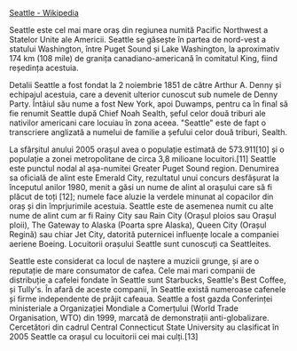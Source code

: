 [Seattle - Wikipedia](https://ro.wikipedia.org/wiki/Seattle)

Seattle este cel mai mare oraș din regiunea numită Pacific Northwest a Statelor Unite ale Americii. Seattle se găsește în partea de nord-vest a statului Washington, între Puget Sound și Lake Washington, la aproximativ 174 km (108 mile) de granița canadiano-americană în comitatul King, fiind reședința acestuia.

Detalii
Seattle a fost fondat la 2 noiembrie 1851 de către Arthur A. Denny și echipajul acestuia, care a devenit ulterior cunoscut sub numele de Denny Party. Întâiul său nume a fost New York, apoi Duwamps, pentru ca în final să fie renumit Seattle după Chief Noah Sealth, șeful celor două triburi ale nativilor americani care locuiau în zona aceea. "Seattle" este de fapt o transcriere anglizată a numelui de familie a șefului celor două triburi, Sealth.

La sfârșitul anului 2005 orașul avea o populație estimată de 573.911[10] și o populație a zonei metropolitane de circa 3,8 milioane locuitori.[11] Seattle este punctul nodal al așa-numitei Greater Puget Sound region. Denumirea sa oficială de alint este Emerald City, rezultatul unui concurs desfășurat la începutul anilor 1980, menit a găsi un nume de alint al orașului care să fi plăcut de toți [12]; numele face aluzie la verdele minunat al copacilor din oraș și din împrjurimile acestuia. Seattle este de asemenea numit cu alte nume de alint cum ar fi Rainy City sau Rain City (Orașul ploios sau Orașul ploii), The Gateway to Alaska (Poarta spre Alaska), Queen City (Orașul Regină) sau chiar Jet City, datorită puternicei influențe locale a companiei aeriene Boeing. Locuitorii orașului Seattle sunt cunoscuți ca Seattleites.

Seattle este considerat ca locul de naștere a muzicii grunge, și are o reputație de mare consumator de cafea. Cele mai mari companii de distribuție a cafelei fondate în Seattle sunt Starbucks, Seattle's Best Coffee, și Tully's. În afară de aceste companii, în Seattle există numeroase cafenele și firme independente de prăjit cafeaua. Seattle a fost gazda Conferinței ministeriale a Organizației Mondiale a Comerțului (World Trade Organisation, WTO) din 1999, marcată de demonstrații anti-globalizare. Cercetători din cadrul Central Connecticut State University au clasificat în 2005 Seattle ca orașul cu locuitorii cei mai culți.[13]

<!---
cspell:ignore anglizată
cspell:ignore Duwamps
cspell:ignore împrjurimile
cspell:ignore nativilor
cspell:ignore Sealth
cspell:ignore Seattleites
--->
